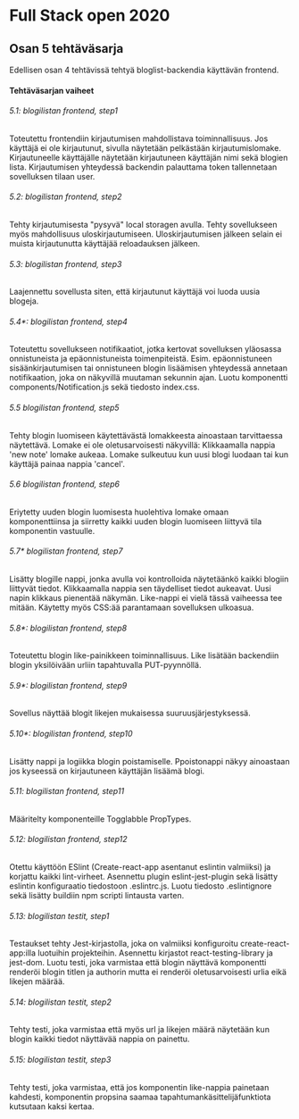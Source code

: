 # Full Stack open 2020
## Osan 5 tehtäväsarja

Edellisen osan 4 tehtävissä tehtyä bloglist-backendia käyttävän frontend.

#### Tehtäväsarjan vaiheet

###### 5.1: blogilistan frontend, step1
Toteutettu frontendiin kirjautumisen mahdollistava toiminnallisuus.
Jos käyttäjä ei ole kirjautunut, sivulla näytetään pelkästään kirjautumislomake.
Kirjautuneelle käyttäjälle näytetään kirjautuneen käyttäjän nimi sekä blogien lista.
Kirjautumisen yhteydessä backendin palauttama token tallennetaan sovelluksen tilaan user.

###### 5.2: blogilistan frontend, step2
Tehty kirjautumisesta "pysyvä" local storagen avulla. 
Tehty sovellukseen myös mahdollisuus uloskirjautumiseen.
Uloskirjautumisen jälkeen selain ei muista kirjautunutta käyttäjää reloadauksen jälkeen.

###### 5.3: blogilistan frontend, step3
Laajennettu sovellusta siten, että kirjautunut käyttäjä voi luoda uusia blogeja.

###### 5.4*: blogilistan frontend, step4
Toteutettu sovellukseen notifikaatiot, jotka kertovat sovelluksen yläosassa onnistuneista ja epäonnistuneista toimenpiteistä. 
Esim. epäonnistuneen sisäänkirjautumisen tai onnistuneen blogin lisäämisen yhteydessä annetaan notifikaation, joka on näkyvillä muutaman sekunnin ajan.
Luotu komponentti components/Notification.js sekä tiedosto index.css.

###### 5.5 blogilistan frontend, step5
Tehty blogin luomiseen käytettävästä lomakkeesta ainoastaan tarvittaessa näytettävä.
Lomake ei ole oletusarvoisesti näkyvillä: Klikkaamalla nappia 'new note' lomake aukeaa.
Lomake sulkeutuu kun uusi blogi luodaan tai kun käyttäjä painaa nappia 'cancel'.

###### 5.6 blogilistan frontend, step6
Eriytetty uuden blogin luomisesta huolehtiva lomake omaan komponenttiinsa ja siirretty kaikki uuden blogin luomiseen liittyvä tila komponentin vastuulle.

###### 5.7* blogilistan frontend, step7
Lisätty blogille nappi, jonka avulla voi kontrolloida näytetäänkö kaikki blogiin liittyvät tiedot.
Klikkaamalla nappia sen täydelliset tiedot aukeavat. Uusi napin klikkaus pienentää näkymän.
Like-nappi ei vielä tässä vaiheessa tee mitään.
Käytetty myös CSS:ää parantamaan sovelluksen ulkoasua.

###### 5.8*: blogilistan frontend, step8
Toteutettu blogin like-painikkeen toiminnallisuus.
Like lisätään backendiin blogin yksilöivään urliin tapahtuvalla PUT-pyynnöllä.

###### 5.9*: blogilistan frontend, step9
Sovellus näyttää blogit likejen mukaisessa suuruusjärjestyksessä.

###### 5.10*: blogilistan frontend, step10
Lisätty nappi ja logiikka blogin poistamiselle.
Ppoistonappi näkyy ainoastaan jos kyseessä on kirjautuneen käyttäjän lisäämä blogi.

###### 5.11: blogilistan frontend, step11
Määritelty komponenteille Togglabble PropTypes.

###### 5.12: blogilistan frontend, step12
Otettu käyttöön ESlint (Create-react-app asentanut eslintin valmiiksi) ja korjattu kaikki lint-virheet.
Asennettu plugin eslint-jest-plugin sekä lisätty eslintin konfiguraatio tiedostoon .eslintrc.js.
Luotu tiedosto .eslintignore sekä lisätty buildiin npm scripti lintausta varten.

###### 5.13: blogilistan testit, step1
Testaukset tehty Jest-kirjastolla, joka on valmiiksi konfiguroitu create-react-app:illa luotuihin projekteihin.
Asennettu kirjastot react-testing-library ja jest-dom.
Luotu testi, joka varmistaa että blogin näyttävä komponentti renderöi blogin titlen ja authorin mutta ei renderöi oletusarvoisesti urlia eikä likejen määrää.

###### 5.14: blogilistan testit, step2
Tehty testi, joka varmistaa että myös url ja likejen määrä näytetään kun blogin kaikki tiedot näyttävää nappia on painettu.

###### 5.15: blogilistan testit, step3
Tehty testi, joka varmistaa, että jos komponentin like-nappia painetaan kahdesti, komponentin propsina saamaa tapahtumankäsittelijäfunktiota kutsutaan kaksi kertaa.